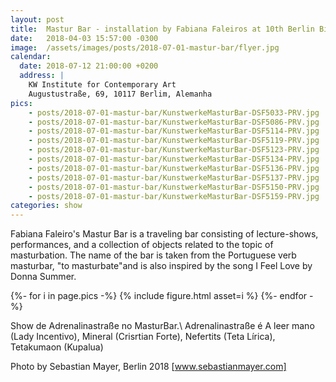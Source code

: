 ```yaml
---
layout: post
title:  Mastur Bar - installation by Fabiana Faleiros at 10th Berlin Biennale
date:   2018-04-03 15:57:00 -0300
image:  /assets/images/posts/2018-07-01-mastur-bar/flyer.jpg
calendar:
  date: 2018-07-12 21:00:00 +0200
  address: |
    KW Institute for Contemporary Art
    Augustustraße, 69, 10117 Berlim, Alemanha
pics:
    - posts/2018-07-01-mastur-bar/KunstwerkeMasturBar-DSF5033-PRV.jpg
    - posts/2018-07-01-mastur-bar/KunstwerkeMasturBar-DSF5086-PRV.jpg
    - posts/2018-07-01-mastur-bar/KunstwerkeMasturBar-DSF5114-PRV.jpg
    - posts/2018-07-01-mastur-bar/KunstwerkeMasturBar-DSF5119-PRV.jpg
    - posts/2018-07-01-mastur-bar/KunstwerkeMasturBar-DSF5123-PRV.jpg
    - posts/2018-07-01-mastur-bar/KunstwerkeMasturBar-DSF5134-PRV.jpg
    - posts/2018-07-01-mastur-bar/KunstwerkeMasturBar-DSF5136-PRV.jpg
    - posts/2018-07-01-mastur-bar/KunstwerkeMasturBar-DSF5137-PRV.jpg
    - posts/2018-07-01-mastur-bar/KunstwerkeMasturBar-DSF5150-PRV.jpg
    - posts/2018-07-01-mastur-bar/KunstwerkeMasturBar-DSF5159-PRV.jpg
categories: show
---
```


[www.sebastianmayer.com]: http://www.sebastianmayer.com

Fabiana Faleiro's Mastur Bar is a traveling bar consisting of lecture-shows,
performances, and a collection of objects related to the topic of masturbation.
The name of the bar is taken from the Portuguese verb masturbar, "to
masturbate"and is also inspired by the song I Feel Love by Donna Summer.

<div>
{%- for i in page.pics -%}
  {% include figure.html asset=i %}
{%- endfor -%}
</div>

Show de Adrenalinastraße no MasturBar.\\
Adrenalinastraße é A leer mano (Lady Incentivo), Mineral (Crisrtian Forte),
Nefertits (Teta Lírica), Tetakumaon (Kupalua)

Photo by Sebastian Mayer, Berlin 2018 [www.sebastianmayer.com]
